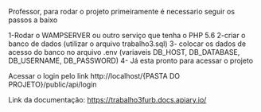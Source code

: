 Professor, para rodar o projeto primeiramente é necessario seguir os passos a baixo

1-Rodar o WAMPSERVER ou outro serviço que tenha o PHP 5.6
2-criar o banco de dados (utilizar o arquivo trabalho3.sql)
3- colocar os dados de acesso do banco no arquivo .env (variaveis DB_HOST, DB_DATABASE, DB_USERNAME, DB_PASSWORD)
4- Já esta pronto para acessar o projeto

Acessar o login pelo link http://localhost/{PASTA DO PROJETO}/public/api/login


Link da documentação: https://trabalho3furb.docs.apiary.io/
